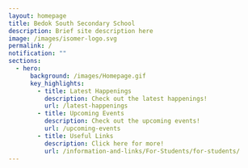 ```yaml
---
layout: homepage
title: Bedok South Secondary School
description: Brief site description here
image: /images/isomer-logo.svg
permalink: /
notification: ""
sections:
  - hero:
      background: /images/Homepage.gif
      key_highlights:
        - title: Latest Happenings
          description: Check out the latest happenings!
          url: /latest-happenings
        - title: Upcoming Events
          description: Check out the upcoming events!
          url: /upcoming-events
        - title: Useful Links
          description: Click here for more!
          url: /information-and-links/For-Students/for-students/
---
```

